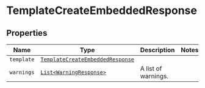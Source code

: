 

# TemplateCreateEmbeddedResponse



## Properties

Name | Type | Description | Notes
------------ | ------------- | ------------- | -------------
| `template` | [```TemplateCreateEmbeddedResponse```](TemplateCreateEmbeddedResponse.md) |    |  |
| `warnings` | [```List<WarningResponse>```](WarningResponse.md) |  A list of warnings.  |  |



